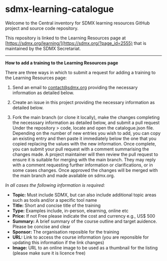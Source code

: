 # sdmx-learning-catalogue
Welcome to the Central inventory for SDMX learning resources GitHub project and source code repository.

This repository is linked to the Learning Resources page at [https://sdmx.org/learning/](https://sdmx.org/?page_id=2555) that is maintained by the SDMX Secretariat.

------------------------------------------

**How to add a training to the Learning Resources page**

There are three ways in which to submit a request for adding a training to the Learning Resources page:

1. Send an email to contact@sdmx.org providing the necessary information as detailed below.

2. Create an issue in this project providing the necessary information as detailed below.
   
3. Fork the main branch (or clone it locally), make the changes completing the necesssary information as detailed below, and submit a pull request
Under the repository > code, locate and open the catalogue.json file. Depending on the number of new entries you wish to add, you can copy an existing entry and then paste it immediately below the one that you copied replacing the values with the new information. Once complete, you can submit your pull request with a comment summarising the changes made. A project maintainer will then review the pull request to ensure it is suitable for merging with the main branch. They may reply with a comment requesting further information or clarifications, or in some cases changes. Once approved the changes will be merged with the main branch and made available on sdmx.org.

*In all cases the following information is required:*

- **Topic:** Must include SDMX, but can also include additional topic areas such as tools and/or a specific tool name
- **Title:** Short and concise title of the training
- **Type:** Examples include, in-person, elearning, online etc
- **Price:** If not Free please indicate the cost and currency e.g., US$ 500
- **Summary:** A brief summary of the course outline and target auidence. Please be concise and clear
- **Sponsor:** The organisation reposible for the training
- **URL:** Link to access the course information (you are reponsible for updating this information if the link changes)
- **Image:** URL to an online image to be used as a thumbnail for the listing (please make sure it is licence free)

